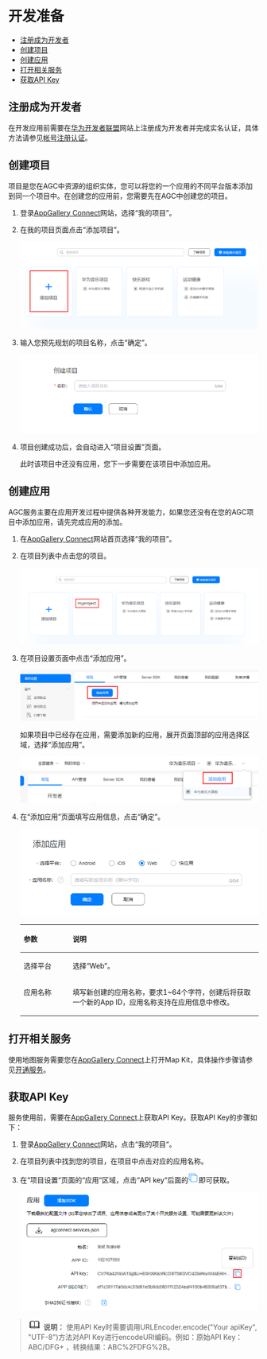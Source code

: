 # 开发准备<a name="ZH-CN_TOPIC_0000001099501092"></a>

-   [注册成为开发者](#section47264296)
-   [创建项目](#section92411038172816)
-   [创建应用](#section7940182616297)
-   [打开相关服务](#section470311311307)
-   [获取API Key](#section175508543353)

## 注册成为开发者<a name="section47264296"></a>

在开发应用前需要在[华为开发者联盟](https://developer.huawei.com/consumer/cn)网站上注册成为开发者并完成实名认证，具体方法请参见[帐号注册认证](https://developer.huawei.com/consumer/cn/doc/start/registration-and-verification-0000001053628148)。

## 创建项目<a name="section92411038172816"></a>

项目是您在AGC中资源的组织实体，您可以将您的一个应用的不同平台版本添加到同一个项目中。在创建您的应用前，您需要先在AGC中创建您的项目。

1.  登录[AppGallery Connect](https://developer.huawei.com/consumer/cn/service/josp/agc/index.html)网站，选择“我的项目”。
2.  在我的项目页面点击“添加项目”。

    ![](figures/创建项目1.png)

3.  输入您预先规划的项目名称，点击“确定”。

    ![](figures/2输入项目名.png)

4.  项目创建成功后，会自动进入“项目设置”页面。

    此时该项目中还没有应用，您下一步需要在该项目中添加应用。


## 创建应用<a name="section7940182616297"></a>

AGC服务主要在应用开发过程中提供各种开发能力，如果您还没有在您的AGC项目中添加应用，请先完成应用的添加。

1.  在[AppGallery Connect](https://developer.huawei.com/consumer/cn/service/josp/agc/index.html)网站首页选择“我的项目”。
2.  在项目列表中点击您的项目。

    ![](figures/创建应用1.png)

3.  在项目设置页面中点击“添加应用”。

    ![](figures/添加应用1.png)

    如果项目中已经存在应用，需要添加新的应用，展开页面顶部的应用选择区域，选择“添加应用”。

    ![](figures/添加应用2.png)

4.  在“添加应用”页面填写应用信息，点击“确定”。

    ![](figures/添加应用3.png)

    <a name="zh-cn_topic_0000001099501072_table11312326578"></a>
    <table><thead align="left"><tr id="zh-cn_topic_0000001099501072_row9131193213579"><th class="cellrowborder" valign="top" width="20.53%" id="mcps1.1.3.1.1"><p id="zh-cn_topic_0000001099501072_p20129184514572"><a name="zh-cn_topic_0000001099501072_p20129184514572"></a><a name="zh-cn_topic_0000001099501072_p20129184514572"></a>参数</p>
    </th>
    <th class="cellrowborder" valign="top" width="79.47%" id="mcps1.1.3.1.2"><p id="zh-cn_topic_0000001099501072_p16129174516579"><a name="zh-cn_topic_0000001099501072_p16129174516579"></a><a name="zh-cn_topic_0000001099501072_p16129174516579"></a>说明</p>
    </th>
    </tr>
    </thead>
    <tbody><tr id="zh-cn_topic_0000001099501072_row5131153275713"><td class="cellrowborder" valign="top" width="20.53%" headers="mcps1.1.3.1.1 "><p id="zh-cn_topic_0000001099501072_p17129184535714"><a name="zh-cn_topic_0000001099501072_p17129184535714"></a><a name="zh-cn_topic_0000001099501072_p17129184535714"></a>选择平台</p>
    </td>
    <td class="cellrowborder" valign="top" width="79.47%" headers="mcps1.1.3.1.2 "><p id="zh-cn_topic_0000001099501072_p1513013458578"><a name="zh-cn_topic_0000001099501072_p1513013458578"></a><a name="zh-cn_topic_0000001099501072_p1513013458578"></a>选择<span class="uicontrol" id="zh-cn_topic_0000001099501072_uicontrol29721321182517"><a name="zh-cn_topic_0000001099501072_uicontrol29721321182517"></a><a name="zh-cn_topic_0000001099501072_uicontrol29721321182517"></a>“Web”</span>。</p>
    </td>
    </tr>
    <tr id="zh-cn_topic_0000001099501072_row813114329579"><td class="cellrowborder" valign="top" width="20.53%" headers="mcps1.1.3.1.1 "><p id="zh-cn_topic_0000001099501072_p151301245115714"><a name="zh-cn_topic_0000001099501072_p151301245115714"></a><a name="zh-cn_topic_0000001099501072_p151301245115714"></a>应用名称</p>
    </td>
    <td class="cellrowborder" valign="top" width="79.47%" headers="mcps1.1.3.1.2 "><p id="zh-cn_topic_0000001099501072_p12130345105718"><a name="zh-cn_topic_0000001099501072_p12130345105718"></a><a name="zh-cn_topic_0000001099501072_p12130345105718"></a>填写新创建的应用名称，要求1~64个字符，创建后将获取一个新的App ID，应用名称支持在应用信息中修改。</p>
    </td>
    </tr>
    </tbody>
    </table>


## 打开相关服务<a name="section470311311307"></a>

使用地图服务需要您在[AppGallery Connect](https://developer.huawei.com/consumer/cn/service/josp/agc/index.html)上打开Map Kit，具体操作步骤请参见[开通服务](https://developer.huawei.com/consumer/cn/doc/distribution/app/agc-enable_service)。

## 获取API Key<a name="section175508543353"></a>

服务使用前，需要在[AppGallery Connect](https://developer.huawei.com/consumer/cn/service/josp/agc/index.html)上获取API Key。获取API Key的步骤如下：

1.  登录[AppGallery Connect](https://developer.huawei.com/consumer/cn/service/josp/agc/index.html)网站，点击“我的项目“。
2.  在项目列表中找到您的项目，在项目中点击对应的应用名称。
3.  在“项目设置“页面的“应用“区域，点击“API key“后面的![](figures/zh-cn_image_0000001145781089.png)即可获取。

    ![](figures/快照29-(1).png)


>![](public_sys-resources/icon-note.gif) **说明：** 
>使用API Key时需要调用URLEncoder.encode\("Your apiKey", "UTF-8"\)方法对API Key进行encodeURI编码。例如：原始API Key：ABC/DFG+ ，转换结果：ABC%2FDFG%2B。

